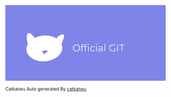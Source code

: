 ![](https://github.com/catkatwu/.github/blob/default/profile/catkatwubanner.png)

Catkatwu
Auto generated By <a href="https://catkatwu.github.io">catkatwu</a>
